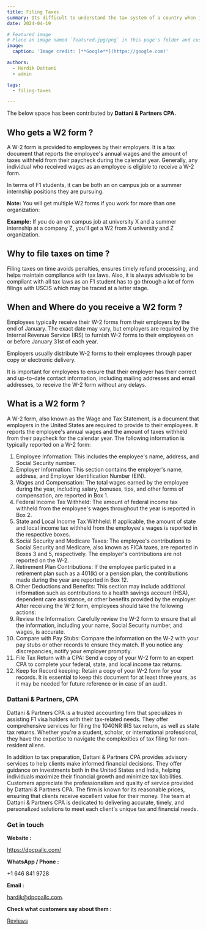 ```yaml
---
title: Filing Taxes
summary: Its difficult to understand the tax system of a country when its your first year there. This blog helps your navigate that effectively
date: 2024-04-19

# Featured image
# Place an image named `featured.jpg/png` in this page's folder and customize its options here.
image:
  caption: 'Image credit: [**Google**](https://google.com)'

authors:
  - Hardik Dattani
  - admin

tags:
  - filing-taxes

---
```


The below space has been contributed by **Dattani & Partners CPA.**

## Who gets a W2 form ?

A W-2 form is provided to employees by their employers. It is a tax document that reports the employee's annual wages and the amount of taxes withheld from their paycheck during the calendar year. Generally, any individual who received wages as an employee is eligible to receive a W-2 form.

In terms of F1 students, it can be both an on campus job or a summer internship positions they are pursuing. 

**Note:** You will get multiple W2 forms if you work for more than one organization:

**Example:** If you do an on campus job at university X and a summer internship at a company Z, you’ll get a W2 from X university and Z organization.

## Why to file taxes on time ?

Filing taxes on time avoids penalties, ensures timely refund processing, and helps maintain compliance with tax laws. Also, it is always advisable to be compliant with all tax laws as an F1 student has to go through a lot of form filings with USCIS which may be traced at a letter stage.

## When and Where do you receive a W2 form ?

Employees typically receive their W-2 forms from their employers by the end of January. The exact date may vary, but employers are required by the Internal Revenue Service (IRS) to furnish W-2 forms to their employees on or before January 31st of each year.

Employers usually distribute W-2 forms to their employees through paper copy or electronic delivery.

It is important for employees to ensure that their employer has their correct and up-to-date contact information, including mailing addresses and email addresses, to receive the W-2 form without any delays.

## What is a W2 form ?

A W-2 form, also known as the Wage and Tax Statement, is a document that employers in the United States are required to provide to their employees. It reports the employee's annual wages and the amount of taxes withheld from their paycheck for the calendar year.
The following information is typically reported on a W-2 form:

1. Employee Information: This includes the employee's name, address, and Social Security number.
2. Employer Information: This section contains the employer's name, address, and Employer Identification Number (EIN).
3. Wages and Compensation: The total wages earned by the employee during the year, including salary, bonuses, tips, and other forms of compensation, are reported in Box 1.
4. Federal Income Tax Withheld: The amount of federal income tax withheld from the employee's wages throughout the year is reported in Box 2.
5. State and Local Income Tax Withheld: If applicable, the amount of state and local income tax withheld from the employee's wages is reported in the respective boxes.
6. Social Security and Medicare Taxes: The employee's contributions to Social Security and Medicare, also known as FICA taxes, are reported in Boxes 3 and 5, respectively. The employer's contributions are not reported on the W-2.
7. Retirement Plan Contributions: If the employee participated in a retirement plan such as a 401(k) or a pension plan, the contributions made during the year are reported in Box 12.
8. Other Deductions and Benefits: This section may include additional information such as contributions to a health savings account (HSA), dependent care assistance, or other benefits provided by the employer.
After receiving the W-2 form, employees should take the following actions:
9. Review the Information: Carefully review the W-2 form to ensure that all the information, including your name, Social Security number, and wages, is accurate.
10. Compare with Pay Stubs: Compare the information on the W-2 with your pay stubs or other records to ensure they match. If you notice any discrepancies, notify your employer promptly.
11. File Tax Return with a CPA: Send a copy of your W-2 form to an expert CPA to complete your federal, state, and local income tax returns.
12. Keep for Record keeping: Retain a copy of your W-2 form for your records. It is essential to keep this document for at least three years, as it may be needed for future reference or in case of an audit.

### Dattani & Partners, CPA

Dattani & Partners CPA is a trusted accounting firm that specializes in assisting F1 visa holders with their tax-related needs. They offer comprehensive services for filing the 1040NR IRS tax return, as well as state tax returns. Whether you're a student, scholar, or international professional, they have the expertise to navigate the complexities of tax filing for non-resident aliens.

In addition to tax preparation, Dattani & Partners CPA provides advisory services to help clients make informed financial decisions. They offer guidance on investments both in the United States and India, helping individuals maximize their financial growth and minimize tax liabilities.
Customers appreciate the professionalism and quality of service provided by Dattani & Partners CPA. The firm is known for its reasonable prices, ensuring that clients receive excellent value for their money. The team at Dattani & Partners CPA is dedicated to delivering accurate, timely, and personalized solutions to meet each client's unique tax and financial needs.

### Get in touch

**Website :** 

https://dpcpallc.com/

**WhatsApp / Phone :** 

+1 646 841 9728

**Email :** 

[hardik@dpcpallc.com](mailto:hardik@dpcpallc.com).

**Check what customers say about them :** 

[Reviews](https://www.google.com/maps/place/Dattani+%26+Partners,+CPA/@40.732781,-74.0663038,17z/data=!3m1!4b1!4m6!3m5!1s0x89c2578fa9503f9b:0x3d9b00f35acce63d!8m2!3d40.732781!4d-74.0663038!16s%2Fg%2F11sf0_gnnt?entry=ttu)